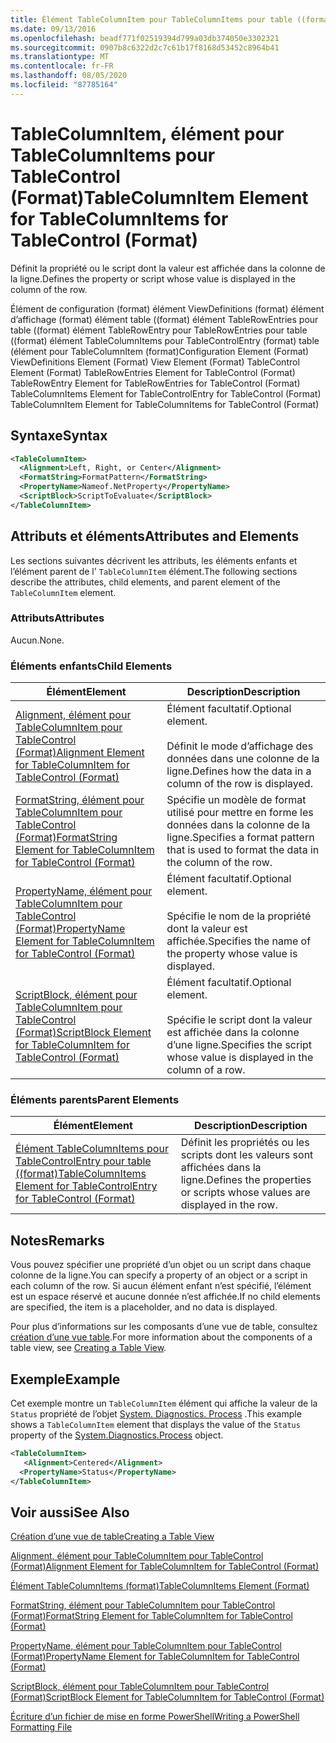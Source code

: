 ```yaml
---
title: Élément TableColumnItem pour TableColumnItems pour table ((format) | Microsoft Docs
ms.date: 09/13/2016
ms.openlocfilehash: beadf771f02519394d799a03db374050e3302321
ms.sourcegitcommit: 0907b8c6322d2c7c61b17f8168d53452c8964b41
ms.translationtype: MT
ms.contentlocale: fr-FR
ms.lasthandoff: 08/05/2020
ms.locfileid: "87785164"
---
```

# <a name="tablecolumnitem-element-for-tablecolumnitems-for-tablecontrol-format"></a><span data-ttu-id="73de6-102">TableColumnItem, élément pour TableColumnItems pour TableControl (Format)</span><span class="sxs-lookup"><span data-stu-id="73de6-102">TableColumnItem Element for TableColumnItems for TableControl (Format)</span></span>

<span data-ttu-id="73de6-103">Définit la propriété ou le script dont la valeur est affichée dans la colonne de la ligne.</span><span class="sxs-lookup"><span data-stu-id="73de6-103">Defines the property or script whose value is displayed in the column of the row.</span></span>

<span data-ttu-id="73de6-104">Élément de configuration (format) élément ViewDefinitions (format) élément d’affichage (format) élément table ((format) élément TableRowEntries pour table ((format) élément TableRowEntry pour TableRowEntries pour table ((format) élément TableColumnItems pour TableControlEntry (format) table (élément pour TableColumnItem (format)</span><span class="sxs-lookup"><span data-stu-id="73de6-104">Configuration Element (Format) ViewDefinitions Element (Format) View Element (Format) TableControl Element (Format) TableRowEntries Element for TableControl (Format) TableRowEntry Element for TableRowEntries for TableControl (Format) TableColumnItems Element for TableControlEntry for TableControl (Format) TableColumnItem Element for TableColumnItems for TableControl (Format)</span></span>

## <a name="syntax"></a><span data-ttu-id="73de6-105">Syntaxe</span><span class="sxs-lookup"><span data-stu-id="73de6-105">Syntax</span></span>

```xml
<TableColumnItem>
  <Alignment>Left, Right, or Center</Alignment>
  <FormatString>FormatPattern</FormatString>
  <PropertyName>Nameof.NetProperty</PropertyName>
  <ScriptBlock>ScriptToEvaluate</ScriptBlock>
</TableColumnItem>
```

## <a name="attributes-and-elements"></a><span data-ttu-id="73de6-106">Attributs et éléments</span><span class="sxs-lookup"><span data-stu-id="73de6-106">Attributes and Elements</span></span>

<span data-ttu-id="73de6-107">Les sections suivantes décrivent les attributs, les éléments enfants et l’élément parent de l' `TableColumnItem` élément.</span><span class="sxs-lookup"><span data-stu-id="73de6-107">The following sections describe the attributes, child elements, and parent element of the `TableColumnItem` element.</span></span>

### <a name="attributes"></a><span data-ttu-id="73de6-108">Attributs</span><span class="sxs-lookup"><span data-stu-id="73de6-108">Attributes</span></span>

<span data-ttu-id="73de6-109">Aucun.</span><span class="sxs-lookup"><span data-stu-id="73de6-109">None.</span></span>

### <a name="child-elements"></a><span data-ttu-id="73de6-110">Éléments enfants</span><span class="sxs-lookup"><span data-stu-id="73de6-110">Child Elements</span></span>

|<span data-ttu-id="73de6-111">Élément</span><span class="sxs-lookup"><span data-stu-id="73de6-111">Element</span></span>|<span data-ttu-id="73de6-112">Description</span><span class="sxs-lookup"><span data-stu-id="73de6-112">Description</span></span>|
|-------------|-----------------|
|[<span data-ttu-id="73de6-113">Alignment, élément pour TableColumnItem pour TableControl (Format)</span><span class="sxs-lookup"><span data-stu-id="73de6-113">Alignment Element for TableColumnItem for TableControl (Format)</span></span>](./alignment-element-for-tablecolumnitem-for-tablecontrol-format.md)|<span data-ttu-id="73de6-114">Élément facultatif.</span><span class="sxs-lookup"><span data-stu-id="73de6-114">Optional element.</span></span><br /><br /> <span data-ttu-id="73de6-115">Définit le mode d’affichage des données dans une colonne de la ligne.</span><span class="sxs-lookup"><span data-stu-id="73de6-115">Defines how the data in a column of the row is displayed.</span></span>|
|[<span data-ttu-id="73de6-116">FormatString, élément pour TableColumnItem pour TableControl (Format)</span><span class="sxs-lookup"><span data-stu-id="73de6-116">FormatString Element for TableColumnItem for TableControl (Format)</span></span>](./formatstring-element-for-tablecolumnitem-for-tablecontrol-format.md)|<span data-ttu-id="73de6-117">Spécifie un modèle de format utilisé pour mettre en forme les données dans la colonne de la ligne.</span><span class="sxs-lookup"><span data-stu-id="73de6-117">Specifies a format pattern that is used to format the data in the column of the row.</span></span>|
|[<span data-ttu-id="73de6-118">PropertyName, élément pour TableColumnItem pour TableControl (Format)</span><span class="sxs-lookup"><span data-stu-id="73de6-118">PropertyName Element for TableColumnItem for TableControl (Format)</span></span>](./propertyname-element-for-tablecolumnitem-for-tablecontrol-format.md)|<span data-ttu-id="73de6-119">Élément facultatif.</span><span class="sxs-lookup"><span data-stu-id="73de6-119">Optional element.</span></span><br /><br /> <span data-ttu-id="73de6-120">Spécifie le nom de la propriété dont la valeur est affichée.</span><span class="sxs-lookup"><span data-stu-id="73de6-120">Specifies the name of the property whose value is displayed.</span></span>|
|[<span data-ttu-id="73de6-121">ScriptBlock, élément pour TableColumnItem pour TableControl (Format)</span><span class="sxs-lookup"><span data-stu-id="73de6-121">ScriptBlock Element for TableColumnItem for TableControl (Format)</span></span>](./scriptblock-element-for-tablecolumnitem-for-tablecontrol-format.md)|<span data-ttu-id="73de6-122">Élément facultatif.</span><span class="sxs-lookup"><span data-stu-id="73de6-122">Optional element.</span></span><br /><br /> <span data-ttu-id="73de6-123">Spécifie le script dont la valeur est affichée dans la colonne d’une ligne.</span><span class="sxs-lookup"><span data-stu-id="73de6-123">Specifies the script whose value is displayed in the column of a row.</span></span>|

### <a name="parent-elements"></a><span data-ttu-id="73de6-124">Éléments parents</span><span class="sxs-lookup"><span data-stu-id="73de6-124">Parent Elements</span></span>

|<span data-ttu-id="73de6-125">Élément</span><span class="sxs-lookup"><span data-stu-id="73de6-125">Element</span></span>|<span data-ttu-id="73de6-126">Description</span><span class="sxs-lookup"><span data-stu-id="73de6-126">Description</span></span>|
|-------------|-----------------|
|[<span data-ttu-id="73de6-127">Élément TableColumnItems pour TableControlEntry pour table ((format)</span><span class="sxs-lookup"><span data-stu-id="73de6-127">TableColumnItems Element for TableControlEntry for TableControl (Format)</span></span>](./tablecolumnitems-element-for-tablerowentry-for-tablecontrol-format.md)|<span data-ttu-id="73de6-128">Définit les propriétés ou les scripts dont les valeurs sont affichées dans la ligne.</span><span class="sxs-lookup"><span data-stu-id="73de6-128">Defines the properties or scripts whose values are displayed in the row.</span></span>|

## <a name="remarks"></a><span data-ttu-id="73de6-129">Notes</span><span class="sxs-lookup"><span data-stu-id="73de6-129">Remarks</span></span>

<span data-ttu-id="73de6-130">Vous pouvez spécifier une propriété d’un objet ou un script dans chaque colonne de la ligne.</span><span class="sxs-lookup"><span data-stu-id="73de6-130">You can specify a property of an object or a script in each column of the row.</span></span> <span data-ttu-id="73de6-131">Si aucun élément enfant n’est spécifié, l’élément est un espace réservé et aucune donnée n’est affichée.</span><span class="sxs-lookup"><span data-stu-id="73de6-131">If no child elements are specified, the item is a placeholder, and no data is displayed.</span></span>

<span data-ttu-id="73de6-132">Pour plus d’informations sur les composants d’une vue de table, consultez [création d’une vue table](./creating-a-table-view.md).</span><span class="sxs-lookup"><span data-stu-id="73de6-132">For more information about the components of a table view, see [Creating a Table View](./creating-a-table-view.md).</span></span>

## <a name="example"></a><span data-ttu-id="73de6-133">Exemple</span><span class="sxs-lookup"><span data-stu-id="73de6-133">Example</span></span>

<span data-ttu-id="73de6-134">Cet exemple montre un `TableColumnItem` élément qui affiche la valeur de la `Status` propriété de l’objet [System. Diagnostics. Process](/dotnet/api/System.Diagnostics.Process) .</span><span class="sxs-lookup"><span data-stu-id="73de6-134">This example shows a `TableColumnItem` element that displays the value of the `Status` property of the [System.Diagnostics.Process](/dotnet/api/System.Diagnostics.Process) object.</span></span>

```xml
<TableColumnItem>
   <Alignment>Centered</Alignment>
  <PropertyName>Status</PropertyName>
</TableColumnItem>

```

## <a name="see-also"></a><span data-ttu-id="73de6-135">Voir aussi</span><span class="sxs-lookup"><span data-stu-id="73de6-135">See Also</span></span>

[<span data-ttu-id="73de6-136">Création d’une vue de table</span><span class="sxs-lookup"><span data-stu-id="73de6-136">Creating a Table View</span></span>](./creating-a-table-view.md)

[<span data-ttu-id="73de6-137">Alignment, élément pour TableColumnItem pour TableControl (Format)</span><span class="sxs-lookup"><span data-stu-id="73de6-137">Alignment Element for TableColumnItem for TableControl (Format)</span></span>](./alignment-element-for-tablecolumnitem-for-tablecontrol-format.md)

[<span data-ttu-id="73de6-138">Élément TableColumnItems (format)</span><span class="sxs-lookup"><span data-stu-id="73de6-138">TableColumnItems Element (Format)</span></span>](./tablecolumnitems-element-for-tablerowentry-for-tablecontrol-format.md)

[<span data-ttu-id="73de6-139">FormatString, élément pour TableColumnItem pour TableControl (Format)</span><span class="sxs-lookup"><span data-stu-id="73de6-139">FormatString Element for TableColumnItem for TableControl (Format)</span></span>](./formatstring-element-for-tablecolumnitem-for-tablecontrol-format.md)

[<span data-ttu-id="73de6-140">PropertyName, élément pour TableColumnItem pour TableControl (Format)</span><span class="sxs-lookup"><span data-stu-id="73de6-140">PropertyName Element for TableColumnItem for TableControl (Format)</span></span>](./propertyname-element-for-tablecolumnitem-for-tablecontrol-format.md)

[<span data-ttu-id="73de6-141">ScriptBlock, élément pour TableColumnItem pour TableControl (Format)</span><span class="sxs-lookup"><span data-stu-id="73de6-141">ScriptBlock Element for TableColumnItem for TableControl (Format)</span></span>](./scriptblock-element-for-tablecolumnitem-for-tablecontrol-format.md)

[<span data-ttu-id="73de6-142">Écriture d’un fichier de mise en forme PowerShell</span><span class="sxs-lookup"><span data-stu-id="73de6-142">Writing a PowerShell Formatting File</span></span>](./writing-a-powershell-formatting-file.md)

